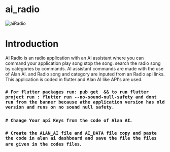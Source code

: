 # ai_radio
![aiRadio](https://user-images.githubusercontent.com/81036521/177046575-c5661038-e571-4018-8fb1-704036f0e0d5.png)

#
# Introduction
AI Radio is an radio application with an AI assistant where you can command your application play song stop the song. search the radio song by categories by commands. AI assistant commands are made with the use of Alan AI. and Radio song and category are inputed from an Radio api links. This application is coded in flutter and Alan AI like API's are used.

### `# For flutter packages run: pub get  && to run flutter project run : flutter run --no-sound-null-safety and dont run from the banner because athe application version has old version and runs on no sound null safety.`

### `# Change Your api Keys from the code of Alan AI`.

### `# Create the ALAN_AI file and AI_DATA file copy and paste the code in alan ai dashboard and save the file the files are given in the codes files`.
